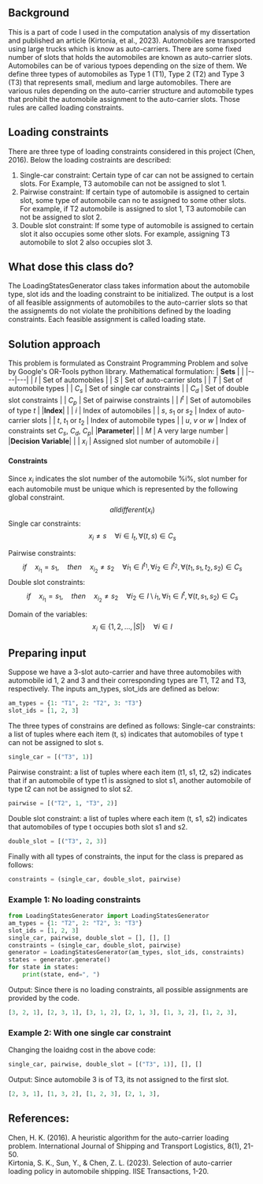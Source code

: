 ## Background
This is a part of code I used in the computation analysis of my dissertation and published an article (Kirtonia, et al., 2023).
Automobiles are transported using large trucks which is know as auto-carriers. There are some fixed number of slots that holds the automobiles are known as auto-carrier slots. Automobiles can be of various typoes depending on the size of them. We define three types of automobiles as Type 1 (T1), Type 2 (T2) and Type 3 (T3) that represents small, medium and large automobiles. There are various rules depending on the auto-carrier structure and automobile types that prohibit the automobile assignment to the auto-carrier slots. Those rules are called loading constraints. 
## Loading constraints
There are three type of loading constraints considered in this project (Chen, 2016). Below the loading costraints are described:
1. Single-car constraint: Certain type of car can not be assigned to certain slots. For Example, T3 automobile can not be assigned to slot 1.
2. Pairwise constraint: If certain type of automobile is assigned to certain slot, some type of automobile can no te assigned to some other slots. For example, if T2 automobile is assigned to slot 1, T3 automobile can not be assigned to slot 2.
3. Double slot constraint: If some type of automobile is assigned to certain slot it also occupies some other slots. For example, assigning T3 automobile to slot 2 also occupies slot 3.
## What dose this class do?
The LoadingStatesGenerator class takes information about the automobile type, slot ids and the loading constraint to be initialized. The output is a lost of all feasible assignments of automobiles to the auto-carrier slots so that the assignemts do not violate the prohibitions defined by the loading constraints. Each feasible assignment is called loading state. 

## Solution approach
This problem is formulated as Constraint Programming Problem and solve by Google's OR-Tools python library. 
Mathematical formulation:
| **Sets**    | <!-- -->    |
|----|---|
| $I$  | Set of automobiles  |
| $S$  | Set of auto-carrier slots |
| $T$  | Set of automobile types |
| $C_s$  | Set of single car constraints |
| $C_d$  | Set of double slot constraints |
| $C_p$  | Set of pairwise constraints |
| $I^t$  | Set of automobiles of type $t$ |
|**Index**|<!-- --> |
| $i$  | Index of automobiles |
| $s$, $s_1$ or $s_2$  | Index of auto-carrier slots |
| $t$, $t_1$ or $t_2$  | Index of automobile types |
| $u$, $v$ or $w$  | Index of constraints set $C_s$,  $C_d$, $C_p$|
|**Parameter**|<!-- --> |
| $M$  | A very large number |
|**Decision Variable**|<!-- --> |
| $x_i$  | Assigned slot number of automobile $i$ |

#### Constraints
Since $x_i$ indicates the slot number of the automobile %i%, slot number for each automobile must be unique which is represented by the following global constraint.
$$alldifferent(x_i)$$
Single car constraints: 
$$x_i \neq s \quad \forall i \in I_t, \forall(t, s)\in C_s$$

Pairwise constraints: 
$$if \quad x_{i_1} = s_1, \quad then \quad x_{i_2} \neq s_2 \quad \forall i_1 \in I^{t_1}, \forall i_2 \in I^{t_2}, \forall(t_1, s_1, t_2, s_2)\in C_s$$
Double slot constraints: 
$$if \quad x_{i_1} = s_1, \quad then \quad x_{i_2} \neq s_2 \quad \forall i_2 \in I\setminus i_1, \forall i_1 \in I^{t}, \forall(t, s_1, s_2)\in C_s$$

Domain of the variables:
$$x_i \in \lbrace 1,2,..., |S| \rbrace \quad \forall i \in I$$

## Preparing input
Suppose we have a 3-slot auto-carrier and have three automobiles with automobile id 1, 2 and 3 and their corresponding types are T1, T2 and T3, respectively. The inputs am_types, slot_ids are defined as below:
```python
am_types = {1: "T1", 2: "T2", 3: "T3"}
slot_ids = [1, 2, 3]
```
The three types of constrains are defined as follows:
Single-car constraints: a list of tuples where each item (t, s) indicates that automobiles of type t can not be assigned to slot s.
```python
single_car = [("T3", 1)]
```
Pairwise constraint: a list of tuples where each item (t1, s1, t2, s2) indicates that if an automobile of type t1 is assigned to slot s1, another automobile of type t2 can not be assigned to slot s2.
```python
pairwise = [("T2", 1, "T3", 2)]
```
Double slot constraint: a list of tuples where each item (t, s1, s2) indicates that automobiles of type t occupies both slot s1 and s2.
```python
double_slot = [("T3", 2, 3)]
```
Finally with all types of constraints, the input for the class is prepared as follows:
```python
constraints = (single_car, double_slot, pairwise)
```
### Example 1: No loading constraints
```python
from LoadingStatesGenerator import LoadingStatesGenerator
am_types = {1: "T2", 2: "T2", 3: "T3"}
slot_ids = [1, 2, 3]
single_car, pairwise, double_slot = [], [], []
constraints = (single_car, double_slot, pairwise)
generator = LoadingStatesGenerator(am_types, slot_ids, constraints)
states = generator.generate()
for state in states:
    print(state, end=", ")
```
Output: Since there is no loading constraints, all possible assignments are provided by the code.
```python
[3, 2, 1], [2, 3, 1], [3, 1, 2], [2, 1, 3], [1, 3, 2], [1, 2, 3],
```
### Example 2: With one single car constraint
Changing the loaidng cost in the above code:
```python
single_car, pairwise, double_slot = [("T3", 1)], [], []
```
Output: Since automobile 3 is of T3, its not assigned to the first slot.
```python
[2, 3, 1], [1, 3, 2], [1, 2, 3], [2, 1, 3],
```
## References:
Chen, H. K. (2016). A heuristic algorithm for the auto-carrier loading problem. International Journal of Shipping and Transport Logistics, 8(1), 21-50. <br />
Kirtonia, S. K., Sun, Y., & Chen, Z. L. (2023). Selection of auto-carrier loading policy in automobile shipping. IISE Transactions, 1-20.
